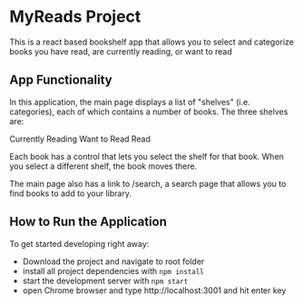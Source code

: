 # MyReads Project

This is a react based bookshelf app that allows you to select and categorize books you have read, are currently reading, or want to read

## App Functionality

In this application, the main page displays a list of "shelves" (i.e. categories), each of which contains a number of books. The three shelves are:

Currently Reading
Want to Read
Read

Each book has a control that lets you select the shelf for that book. When you select a different shelf, the book moves there.

The main page also has a link to /search, a search page that allows you to find books to add to your library.




## How to Run the Application

To get started developing right away:

* Download the project and navigate to root folder
* install all project dependencies with `npm install`
* start the development server with `npm start`
* open Chrome browser and type http://localhost:3001 and hit enter key


